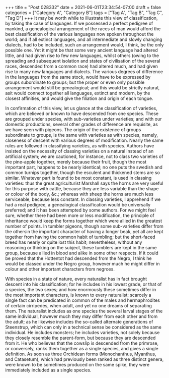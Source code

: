 +++
title = "Post 028332"
date = 2021-06-01T23:34:54-07:00
draft = false
categories = ["Category A", "Category B"]
tags = ["Tag A", "Tag B", "Tag C", "Tag D"]
+++
It may be worth while to illustrate this view of classification, by taking the case of languages. If we possessed a perfect pedigree of mankind, a genealogical arrangement of the races of man would afford the best classification of the various languages now spoken throughout the world; and if all extinct languages, and all intermediate and slowly changing dialects, had to be included, such an arrangement would, I think, be the only possible one. Yet it might be that some very ancient language had altered little, and had given rise to few new languages, whilst others (owing to the spreading and subsequent isolation and states of civilisation of the several races, descended from a common race) had altered much, and had given rise to many new languages and dialects. The various degrees of difference in the languages from the same stock, would have to be expressed by groups subordinate to groups; but the proper or even only possible arrangement would still be genealogical; and this would be strictly natural, asit would connect together all languages, extinct and modern, by the closest affinities, and would give the filiation and origin of each tongue.

In confirmation of this view, let us glance at the classification of varieties, which are believed or known to have descended from one species. These are grouped under species, with sub-varieties under varieties; and with our domestic productions, several other grades of difference are requisite, as we have seen with pigeons. The origin of the existence of groups subordinate to groups, is the same with varieties as with species, namely, closeness of descent with various degrees of modification. Nearly the same rules are followed in classifying varieties, as with species. Authors have insisted on the necessity of classing varieties on a natural instead of an artificial system; we are cautioned, for instance, not to class two varieties of the pine-apple together, merely because their fruit, though the most important part, happens to be nearly identical; no one puts the swedish and common turnips together, though the esculent and thickened stems are so similar. Whatever part is found to be most constant, is used in classing varieties: thus the great agriculturist Marshall says the horns are very useful for this purpose with cattle, because they are less variable than the shape or colour of the body, &c.; whereas with sheep the horns are much less serviceable, because less constant. In classing varieties, I apprehend if we had a real pedigree, a genealogical classification would be universally preferred; and it has been attempted by some authors. For we might feel sure, whether there had been more or less modification, the principle of inheritance would keep the forms together which were allied in the greatest number of points. In tumbler pigeons, though some sub-varieties differ from the othersin the important character of having a longer beak, yet all are kept together from having the common habit of tumbling; but the short-faced breed has nearly or quite lost this habit; nevertheless, without any reasoning or thinking on the subject, these tumblers are kept in the same group, because allied in blood and alike in some other respects. If it could be proved that the Hottentot had descended from the Negro, I think he would be classed under the Negro group, however much he might differ in colour and other important characters from negroes.

With species in a state of nature, every naturalist has in fact brought descent into his classification; for he includes in his lowest grade, or that of a species, the two sexes; and how enormously these sometimes differ in the most important characters, is known to every naturalist: scarcely a single fact can be predicated in common of the males and hermaphrodites of certain cirripedes, when adult, and yet no one dreams of separating them. The naturalist includes as one species the several larval stages of the same individual, however much they may differ from each other and from the adult; as he likewise includes the so-called alternate generations of Steenstrup, which can only in a technical sense be considered as the same individual. He includes monsters; he includes varieties, not solely because they closely resemble the parent-form, but because they are descended from it. He who believes that the cowslip is descended from the primrose, or conversely, ranks them together as a single species, and gives a single definition. As soon as three Orchidean forms (Monochanthus, Myanthus, and Catasetum), which had previously been ranked as three distinct genera, were known to be sometimes produced on the same spike, they were immediately included as a single species.

